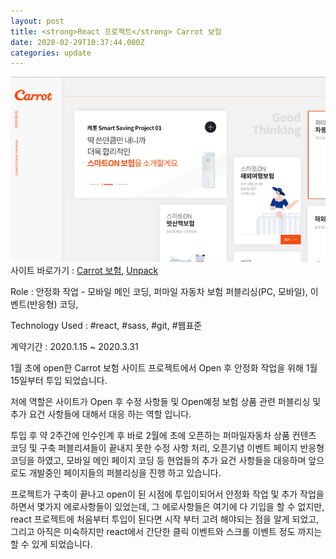 ```yaml
---
layout: post
title: <strong>React 프로젝트</strong> Carrot 보험 
date: 2020-02-29T10:37:44.000Z
categories: update
---
```


<img src="/images/fulls/carrotins.jpg" class="fit image"> 
사이트 바로가기 :   <a href="https://www.carrotins.com/" target="blank" class="go_link" >Carrot 보험</a>, <a href="https://www.carrotins.com/common/event/unpack/" target="blank" class="go_link" >Unpack</a>

Role : 안정화 작업 - 모바일 메인 코딩, 퍼마일 자동차 보험 퍼블리싱(PC, 모바일), 이벤트(반응형) 코딩, 

Technology Used : <span class="skil-text">#react</span>, <span class="skil-text">#sass</span>, <span class="skil-text">#git</span>, <span class="skil-text">#웹표준</span>

계약기간 :  2020.1.15 ~ 2020.3.31 

1월 초에 open한 Carrot 보험 사이트 프로젝트에서 Open 후 안정화 작업을 위해 1월 15일부터 투입 되었습니다.

저에 역할은 사이트가 Open 후 수정 사항들 및 Open예정 보험 상품 관련 퍼블리싱 및 추가 요건 사항들에 대해서 대응 하는 역할 입니다.

투입 후 약 2주간에 인수인계 후 바로 2월에 초에 오픈하는 퍼마일자동차 상품 컨텐츠 코딩 및 구축 퍼블리셔들이 끝내지 못한 수정 사항 처리, 오픈기념 이벤트 페이지 반응형 코딩을 하였고, 모바일 메인 페이지 코딩 등 현업들의 추가 요건 사항들을 대응하며 앞으로도 개발중인 페이지들의 퍼블리싱을 진행 하고 있습니다.

프로젝트가 구축이 끝나고 open이 된 시점에 투입이되어서 안정화 작업 및 추가 작업을 하면서 몇가지 에로사항들이 있었는데, 그 에로사항들은 여기에 다 기입을 할 수 없지만, react 프로젝트에 처음부터 투입이 된다면  시작 부터 고려 해야되는 점을 알게 되었고, 그리고 아직은 미숙하지만 react에서 간단한 클릭 이벤트와 스크롤 이벤트 정도 까지는 할 수 있게 되었습니다.




